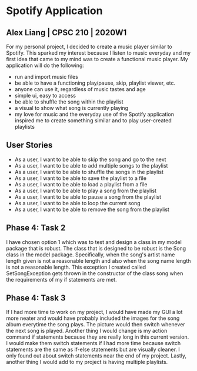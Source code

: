 # Spotify Application


## Alex Liang | CPSC 210 | 2020W1

For my personal project, I decided to create a music player similar to 
Spotify. This sparked my interest because I listen to music everyday
and my first idea that came to my mind was to create a
functional music player. My application will do the following:


- run and import music files 
- be able to have a functioning play/pause, skip, playlist viewer, etc.
- anyone can use it, regardless of music tastes and age
- simple ui, easy to access
- be able to shuffle the song within the playlist
- a visual to show what song is currently playing
- my love for music and the everyday use of the Spotify application inspired me to create
something similar and to play user-created playlists

## User Stories

- As a user, I want to be able to skip the song and go to the next
- As a user, I want to be able to add multiple songs to the playlist
- As a user, I want to be able to shuffle the songs in the playlist
- As a user, I want to be able to save the playlist to a file
- As a user, I want to be able to load a playlist from a file
- As a user, I want to be able to play a song from the playlist
- As a user, I want to be able to pause a song from the playlist
- As a user, I want to be able to loop the current song
- As a user, I want to be able to remove the song from the playlist

## Phase 4: Task 2

I have chosen option 1 which was to test and design a class in my model package that is robust.
The class that is designed to be robust is the Song class in the model package. Specifically,
when the song's artist name length given is not a reasonable length and also when the song name length is not a reasonable length. This exception I 
created called SetSongException gets thrown in the constructor of the class song when the requirements of my if statements are met.

## Phase 4: Task 3

If I had more time to work on my project, I would have made my GUI a lot more neater and would have probably included the 
images for the song album everytime the song plays. The picture would then switch whenever the next song is played. Another thing
I would change is my action command if statements because they are really long in this current version.
I would make them switch statements if I had more time because switch statements are the same as if-else statements
but are visually cleaner. I only found out about switch statements near the end of my project. Lastly, another thing
I would add to my project is having multiple playlists.

